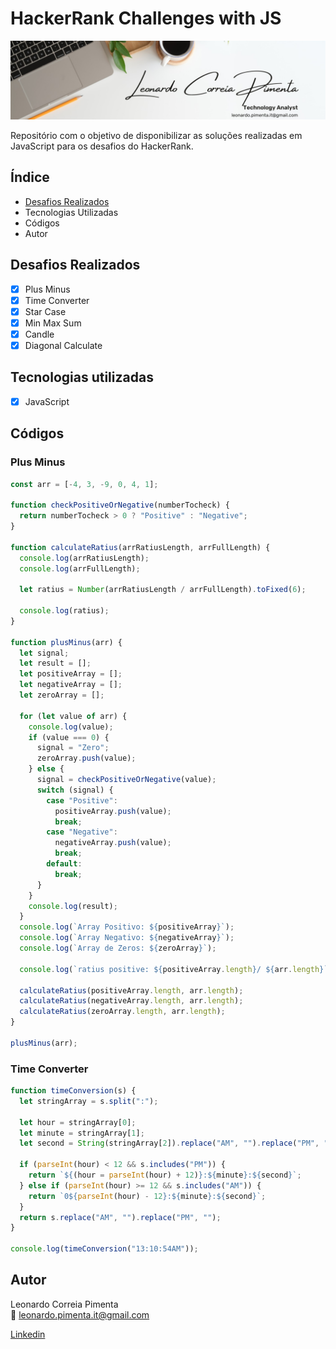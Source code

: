 # HackerRank Challenges with JS

![leonardo.correia.title](./assets/leonardo.correia.title.jpg)

Repositório com o objetivo de disponibilizar as soluções realizadas em JavaScript para os desafios do HackerRank.

## Índice

- <a href="#desafios-realizados">Desafios Realizados<a>
- <a>Tecnologias Utilizadas</a>
- <a>Códigos</a>
- <a>Autor</a>

## Desafios Realizados

- [x] Plus Minus<br>
- [x] Time Converter<br>
- [x] Star Case<br>
- [x] Min Max Sum<br>
- [x] Candle<br>
- [x] Diagonal Calculate<br>

## Tecnologias utilizadas

- [x] JavaScript

## Códigos

### Plus Minus

```javascript
const arr = [-4, 3, -9, 0, 4, 1];

function checkPositiveOrNegative(numberTocheck) {
  return numberTocheck > 0 ? "Positive" : "Negative";
}

function calculateRatius(arrRatiusLength, arrFullLength) {
  console.log(arrRatiusLength);
  console.log(arrFullLength);

  let ratius = Number(arrRatiusLength / arrFullLength).toFixed(6);

  console.log(ratius);
}

function plusMinus(arr) {
  let signal;
  let result = [];
  let positiveArray = [];
  let negativeArray = [];
  let zeroArray = [];

  for (let value of arr) {
    console.log(value);
    if (value === 0) {
      signal = "Zero";
      zeroArray.push(value);
    } else {
      signal = checkPositiveOrNegative(value);
      switch (signal) {
        case "Positive":
          positiveArray.push(value);
          break;
        case "Negative":
          negativeArray.push(value);
          break;
        default:
          break;
      }
    }
    console.log(result);
  }
  console.log(`Array Positivo: ${positiveArray}`);
  console.log(`Array Negativo: ${negativeArray}`);
  console.log(`Array de Zeros: ${zeroArray}`);

  console.log(`ratius positive: ${positiveArray.length}/ ${arr.length}`);

  calculateRatius(positiveArray.length, arr.length);
  calculateRatius(negativeArray.length, arr.length);
  calculateRatius(zeroArray.length, arr.length);
}

plusMinus(arr);
```

### Time Converter

```javascript
function timeConversion(s) {
  let stringArray = s.split(":");

  let hour = stringArray[0];
  let minute = stringArray[1];
  let second = String(stringArray[2]).replace("AM", "").replace("PM", "");

  if (parseInt(hour) < 12 && s.includes("PM")) {
    return `${(hour = parseInt(hour) + 12)}:${minute}:${second}`;
  } else if (parseInt(hour) >= 12 && s.includes("AM")) {
    return `0${parseInt(hour) - 12}:${minute}:${second}`;
  }
  return s.replace("AM", "").replace("PM", "");
}

console.log(timeConversion("13:10:54AM"));
```

## Autor

Leonardo Correia Pimenta<br>
📧 leonardo.pimenta.it@gmail.com<br>

[Linkedin](https://www.linkedin.com/in/leonardo-pimenta-a2268bb9/)

